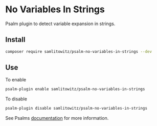 # No Variables In Strings
Psalm plugin to detect variable expansion in strings.

## Install
```bash
composer require samlitowitz/psalm-no-variables-in-strings --dev
```

## Use
To enable
```bash
psalm-plugin enable samlitowitz/psalm-no-variables-in-strings
```
To disable
```bash
psalm-plugin disable samlitowitz/psalm-no-variables-in-strings
```
See Psalms [documentation](https://psalm.dev/docs/running_psalm/plugins/using_plugins/#installing-plugins) for more information.